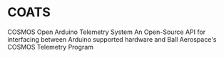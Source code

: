 # COATS
COSMOS Open Arduino Telemetry System
An Open-Source API for interfacing between Arduino supported hardware and Ball Aerospace's COSMOS Telemetry Program
